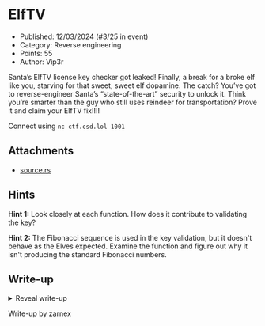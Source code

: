 # ElfTV

- Published: 12/03/2024 (#3/25 in event)
- Category: Reverse engineering
- Points: 55
- Author: Vip3r

Santa’s ElfTV license key checker got leaked! Finally, a break for a broke elf like you, starving for that sweet, sweet
elf dopamine. The catch? You’ve got to reverse-engineer Santa’s “state-of-the-art” security to unlock it. Think you’re
smarter than the guy who still uses reindeer for transportation? Prove it and claim your ElfTV fix!!!!

Connect using `nc ctf.csd.lol 1001`

## Attachments

- [source.rs](https://files.vipin.xyz/api/public/dl/iPDnjAOH/advent-of-ctf-csd/Day%203%20-%20ElfTV/source.rs)

## Hints

**Hint 1:** Look closely at each function. How does it contribute to validating the key?

**Hint 2:** The Fibonacci sequence is used in the key validation, but it doesn't behave as the Elves expected. Examine
the function and figure out why it isn't producing the standard Fibonacci numbers.

## Write-up

<details>
<summary>Reveal write-up</summary>

Let's take a look at the source!

```rust
use std::fs::File;
use std::io::{self, BufRead, Write};
use std::path::Path;

fn supasecurefibberdachicheckerthing(n: usize) -> Vec<u64> {
    let mut fib: Vec<u64> = vec![0, 1];
    for i in 2..n {
        let next = fib[i - 1].checked_add(fib[i - 2]).unwrap_or(0);
        fib.push(next);
    }
    fib
}

fn validate_license_key(key: &str) -> bool {
    if !key.starts_with("XMAS") {
        return false;
    }

    if key.len() != 12 {
        return false;
    }

    let ascii_sum: u32 = key.chars().skip(4).take(5).map(|c| c as u32).sum();
    if ascii_sum != 610 {
        return false;
    }

    let fib_482 = supasecurefibberdachicheckerthing(483)[482];
    let fib_last_3 = fib_482 % 1000;

    let key_last_3: u16 = match key[9..12].parse() {
        Ok(num) => num,
        Err(_) => return false,
    };

    if key_last_3 != fib_last_3 as u16 {
        return false;
    }

    true
}

fn win() {
    let flag_path = Path::new("flag.txt");

    if let Ok(file) = File::open(flag_path) {
        let mut buf_reader = io::BufReader::new(file);
        let mut flag = String::new();
        if buf_reader.read_line(&mut flag).is_ok() {
            println!("🎄 Ho Ho Ho!, go watch some ELFTV!: {}", flag.trim());
        } else {
            println!("smth went wrong contact vip3r with error (flag-file-1)");
        }
    } else {
        println!("smth went wrong contact vip3r with error (flag-file-2)");
    }
}


fn main() {
    println!("🎄 Welcome to the ElfTV XMAS-license key checker!");
    println!("Please enter your license key:");

    let stdin = io::stdin();
    let mut input = String::new();
    let mut stdout = io::stdout();

    if stdin.read_line(&mut input).is_ok() {
        let key = input.trim();
        if validate_license_key(key) {
            win();
        } else {
            writeln!(stdout, "Ho ho ho! Try again.").unwrap();
        }
    } else {
        writeln!(stdout, "Failed to read the input!").unwrap();
    }
}
```

So the goal of this challenge is to piece together a license key to get the flag. Let's start by analyzing each function
used to check for the license key.

```rust

fn validate_license_key(key: &str) -> bool {
    if !key.starts_with("XMAS") {
        return false;
    }

    if key.len() != 12 {
        return false;
    }

    let ascii_sum: u32 = key.chars().skip(4).take(5).map(|c| c as u32).sum();
    if ascii_sum != 610 {
        return false;
    }

    let fib_482 = supasecurefibberdachicheckerthing(483)[482];
    let fib_last_3 = fib_482 % 1000;

    let key_last_3: u16 = match key[9..12].parse() {
        Ok(num) => num,
        Err(_) => return false,
    };

    if key_last_3 != fib_last_3 as u16 {
        return false;
    }

    true
}
```

This function in the source is what checks if the license key is correct or not.

```rust
if !key.starts_with("XMAS") {
        return false;
    }
```

This first check is pretty straight forward, it checks if the string starts with XMAS

```rust
if key.len() != 12 {
        return false;
    }
```

The next check above is looking at if the key is 12 characters, so now we have general idea on how the license key
should look like. `XMAS********`

```rust
let ascii_sum: u32 = key.chars().skip(4).take(5).map(|c| c as u32).sum();
if ascii_sum != 610 {
    return
```

Now it is starting to get tricky to understand, lets go over it!

1. `key.chars()`: Turns the string into a iterator of is characters
2. `.skip(4)`: Skips the first 4 chars
3. `.take(5)`: Takes the next 5 characters after skipping the first 4.
4. `.map(|c| c as u32)`: Maps each character in this slice to its ASCII value (as a u32 integer).
5. `.sum()`: Takes the sum of these ASCII values.
6. `let ascii_sum: u32 = ...;`: Saves the sum in a variable ascii_sum.
7. `if ascii_sum != 610 {`: Checks if the sum of these ASCII values is not equal to 610.

So at this point we need to find 5 characters that add up to 610 which is nice since it is even. So I wrote a Python one
liner `print(chr(int(610 / 5)) * 5)` which outputs `zzzzz`. So our license key should look like `XMASzzzzz***` so far.

```rust
let fib_482 = supasecurefibberdachicheckerthing(483)[482];
let fib_last_3 = fib_482 % 1000;

let key_last_3: u16 = match key[9..12].parse() {
    Ok(num) => num,
    Err(_) => return false,
};

if key_last_3 != fib_last_3 as u16 {
    return false;
}
```

Now the final check had me confused, I was looking very surface level and thought the key was just the last 3 digits of
the Fibonacci sequence for the 482 number (which is 041) but it didn't work. As I look in deeper, it seems as the codes
implementation of the Fibonacci check is faulty because of this

- The Function is computing the digits using `u64` integers
- `u64` can hold up to 2^64−1≈1.84×10^19
- And by the 94th number is overflows that limit changing f'ing up the rest of the numbers.

So to get the correct number, I modified the code to just print out the last 3 digits.

```rust
fn main() {
    fn supasecurefibberdachicheckerthing(n: usize) -> Vec<u64> {
        let mut fib: Vec<u64> = vec![0, 1];
        for i in 2..n {
            let next = fib[i - 1].checked_add(fib[i - 2]).unwrap_or(0);
            fib.push(next);
        }
        fib
    }

    let fib_482 = supasecurefibberdachicheckerthing(483)[482];
    let fib_last_3 = fib_482 % 1000;

    println!("last 3 digits: {}", fib_last_3);
}
```

And running it...

```bash
$ rustc test.rs
$ ./test
last 3 digits: 738
```

So now we have our full license key: `XMASzzzzz738`. Lets try it!

```bash
$ nc ctf.csd.lol 1001
🎄 Welcome to the ElfTV XMAS-license key checker!
Please enter your license key:
XMASzzzzz738
🎄 Ho Ho Ho!, go watch some ELFTV!: csd{Ru57y_L1c3N53_k3Y_CH3Ck3r}
```

Flag: `csd{Ru57y_L1c3N53_k3Y_CH3Ck3r}`

</details>

Write-up by zarnex
